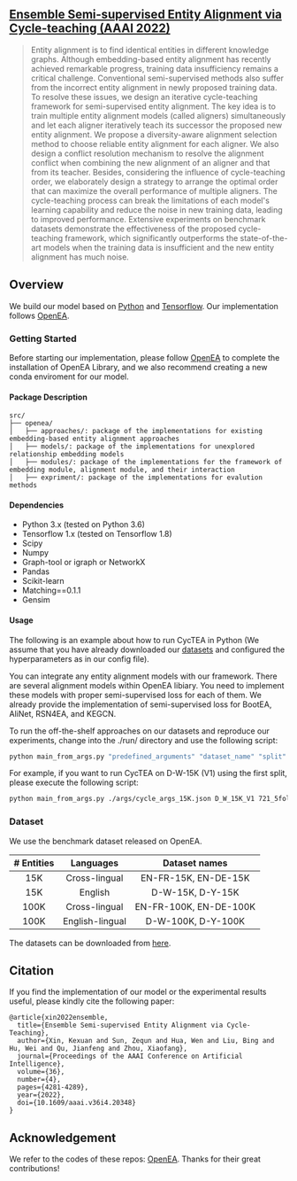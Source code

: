## [Ensemble Semi-supervised Entity Alignment via Cycle-teaching (AAAI 2022)](https://ojs.aaai.org/index.php/AAAI/article/view/20348)

> Entity alignment is to find identical entities in different knowledge graphs. Although embedding-based entity alignment has recently achieved remarkable progress, training data insufficiency remains a critical challenge. Conventional semi-supervised methods also suffer from the incorrect entity alignment in newly proposed training data. To resolve these issues, we design an iterative cycle-teaching framework for semi-supervised entity alignment. The key idea is to train multiple entity alignment models (called aligners) simultaneously and let each aligner iteratively teach its successor the proposed new entity alignment. We propose a diversity-aware alignment selection method to choose reliable entity alignment for each aligner. We also design a conflict resolution mechanism to resolve the alignment conflict when combining the new alignment of an aligner and that from its teacher. Besides, considering the influence of cycle-teaching order, we elaborately design a strategy to arrange the optimal order that can maximize the overall performance of multiple aligners. The cycle-teaching process can break the limitations of each model's learning capability and reduce the noise in new training data, leading to improved performance. Extensive experiments on benchmark datasets demonstrate the effectiveness of the proposed cycle-teaching framework, which significantly outperforms the state-of-the-art models when the training data is insufficient and the new entity alignment has much noise. 


## Overview

We build our model based on [Python](https://www.python.org/) and [Tensorflow](https://www.tensorflow.org/). Our implementation follows [OpenEA](https://github.com/nju-websoft/OpenEA).

### Getting Started
Before starting our implementation, please follow [OpenEA](https://github.com/nju-websoft/OpenEA) to complete the installation of OpenEA Library, and we also recommend creating a new conda enviroment for our model.

#### Package Description

```
src/
├── openea/
│   ├── approaches/: package of the implementations for existing embedding-based entity alignment approaches
│   ├── models/: package of the implementations for unexplored relationship embedding models
│   ├── modules/: package of the implementations for the framework of embedding module, alignment module, and their interaction
│   ├── expriment/: package of the implementations for evalution methods
```

#### Dependencies
* Python 3.x (tested on Python 3.6)
* Tensorflow 1.x (tested on Tensorflow 1.8)
* Scipy
* Numpy
* Graph-tool or igraph or NetworkX
* Pandas
* Scikit-learn
* Matching==0.1.1
* Gensim


#### Usage
The following is an example about how to run CycTEA in Python (We assume that you have already downloaded our [datasets](https://www.dropbox.com/s/hbyzesmz1u7ejdu/OpenEA_dataset.zip?dl=0) and configured the hyperparameters as in our config file).

You can integrate any entity alignment models with our framework. There are several alignment models within OpenEA libiary. You need to implement these models with proper semi-supervised loss for each of them. We already provide the implementation of semi-supervised loss for BootEA, AliNet, RSN4EA, and KEGCN.

To run the off-the-shelf approaches on our datasets and reproduce our experiments, change into the ./run/ directory and use the following script:

```bash
python main_from_args.py "predefined_arguments" "dataset_name" "split"
```

For example, if you want to run CycTEA on D-W-15K (V1) using the first split, please execute the following script:

```bash
python main_from_args.py ./args/cycle_args_15K.json D_W_15K_V1 721_5fold/1/
```

### Dataset

We use the benchmark dataset released on OpenEA.

*#* Entities | Languages | Dataset names
:---: | :---: | :---: 
15K | Cross-lingual | EN-FR-15K, EN-DE-15K
15K | English | D-W-15K, D-Y-15K
100K | Cross-lingual | EN-FR-100K, EN-DE-100K
100K | English-lingual | D-W-100K, D-Y-100K

The datasets can be downloaded from [here](https://www.dropbox.com/s/hbyzesmz1u7ejdu/OpenEA_dataset.zip?dl=0).

## Citation
If you find the implementation of our model or the experimental results useful, please kindly cite the following paper:
```
@article{xin2022ensemble, 
  title={Ensemble Semi-supervised Entity Alignment via Cycle-Teaching}, 
  author={Xin, Kexuan and Sun, Zequn and Hua, Wen and Liu, Bing and Hu, Wei and Qu, Jianfeng and Zhou, Xiaofang}, 
  journal={Proceedings of the AAAI Conference on Artificial Intelligence}, 
  volume={36}, 
  number={4}, 
  pages={4281-4289}, 
  year={2022}, 
  doi={10.1609/aaai.v36i4.20348}
}
```

## Acknowledgement
We refer to the codes of these repos: [OpenEA](https://github.com/nju-websoft/OpenEA). 
Thanks for their great contributions!
